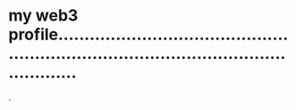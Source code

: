 # my web3 profile..............................................................................................................
.
